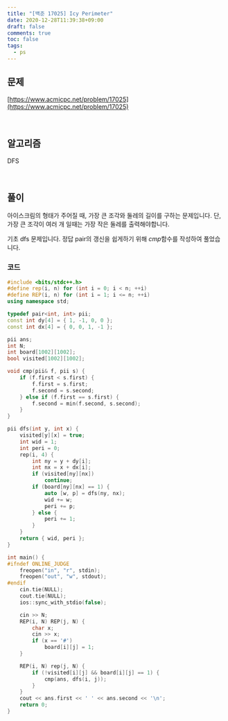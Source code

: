 ```yaml
---
title: "[백준 17025] Icy Perimeter"
date: 2020-12-28T11:39:38+09:00
draft: false
comments: true
toc: false
tags:
  - ps
---
```


## 문제

[https://www.acmicpc.net/problem/17025](https://www.acmicpc.net/problem/17025)

<br>

## 알고리즘

DFS

<br>

## 풀이

아이스크림의 형태가 주어질 때, 가장 큰 조각와 둘레의 길이를 구하는 문제입니다. 단, 가장 큰 조각이 여러 개 일때는 가장 작은 둘레를 출력해야합니다.

기초 dfs 문제입니다. 정답 pair의 갱신을 쉽게하기 위해 $cmp$함수를 작성하여 풀었습니다.

### 코드

```c++
#include <bits/stdc++.h>
#define rep(i, n) for (int i = 0; i < n; ++i)
#define REP(i, n) for (int i = 1; i <= n; ++i)
using namespace std;

typedef pair<int, int> pii;
const int dy[4] = { 1, -1, 0, 0 };
const int dx[4] = { 0, 0, 1, -1 };

pii ans;
int N;
int board[1002][1002];
bool visited[1002][1002];

void cmp(pii& f, pii s) {
    if (f.first < s.first) {
        f.first = s.first;
        f.second = s.second;
    } else if (f.first == s.first) {
        f.second = min(f.second, s.second);
    }
}

pii dfs(int y, int x) {
    visited[y][x] = true;
    int wid = 1;
    int peri = 0;
    rep(i, 4) {
        int ny = y + dy[i];
        int nx = x + dx[i];
        if (visited[ny][nx])
            continue;
        if (board[ny][nx] == 1) {
            auto [w, p] = dfs(ny, nx);
            wid += w;
            peri += p;
        } else {
            peri += 1;
        }
    }
    return { wid, peri };
}

int main() {
#ifndef ONLINE_JUDGE
    freopen("in", "r", stdin);
    freopen("out", "w", stdout);
#endif
    cin.tie(NULL);
    cout.tie(NULL);
    ios::sync_with_stdio(false);

    cin >> N;
    REP(i, N) REP(j, N) {
        char x;
        cin >> x;
        if (x == '#')
            board[i][j] = 1;
    }

    REP(i, N) rep(j, N) {
        if (!visited[i][j] && board[i][j] == 1) {
            cmp(ans, dfs(i, j));
        }
    }
    cout << ans.first << ' ' << ans.second << '\n';
    return 0;
}
```
